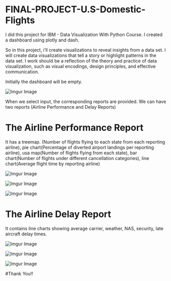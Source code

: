 # FINAL-PROJECT-U.S-Domestic-Flights

I did this project for IBM - Data Visualization With Python Course. I created a dashboard using plotly and dash.

So in this project, i’ll create visualizations to reveal insights from a data set. I will create data visualizations that tell a story or highlight patterns in the data set. I work should be a reflection of the theory and practice of data visualization, such as visual encodings, design principles, and effective communication.

Initially the dashboard will be empty.

![Imgur Image](https://imgur.com/xCKq47a.jpg)

When we select input, the corresponding reports are provided. We can have two reports (Airline Performance and Delay Reports)

# The Airline Performance Report

It has a treemap. (Number of flights flying to each state from each reporting airline), pie chart(Percentage of diverted airport landings per reporting airline), usa map(Number of flights flying from each state), bar chart(Number of flights under different cancellation categories), line chart(Average flight time by reporting airline)

![Imgur Image](https://imgur.com/NLVknRy.jpg)

![Imgur Image](https://imgur.com/BlTJs5h.jpg)

![Imgur Image](https://imgur.com/t8QRNxZ.jpg)

# The Airline Delay Report

It contains line charts showing average carrier, weather, NAS, security, late aircraft delay times.

![Imgur Image](https://imgur.com/mSs08nE.jpg)

![Imgur Image](https://imgur.com/lKlQ601.jpg)

![Imgur Image](https://imgur.com/BhaAZeG.jpg)

#Thank You!!















